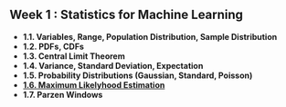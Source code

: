 
## Week 1 : Statistics for Machine Learning
   - **1.1. Variables, Range, Population Distribution, Sample Distribution**   
   - **1.2. PDFs, CDFs**
   - **1.3. Central Limit Theorem**
   - **1.4. Variance, Standard Deviation, Expectation**
   - **1.5. Probability Distributions (Gaussian, Standard, Poisson)**
   - [**1.6. Maximum Likelyhood Estimation**](https://github.com/amitrakshar01/winter-of-contributing/blob/Machine_Learning/Machine_Learning/Statistics_for_Machine_Learning/1.6.%20Maximum%20Likelihood%20Estimation.ipynb)
   - **1.7. Parzen Windows**

